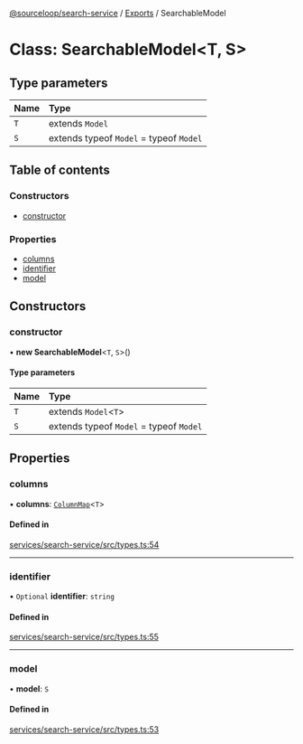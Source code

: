[@sourceloop/search-service](../README.md) / [Exports](../modules.md) / SearchableModel

# Class: SearchableModel<T, S\>

## Type parameters

| Name | Type |
| :------ | :------ |
| `T` | extends `Model` |
| `S` | extends typeof `Model` = typeof `Model` |

## Table of contents

### Constructors

- [constructor](SearchableModel.md#constructor)

### Properties

- [columns](SearchableModel.md#columns)
- [identifier](SearchableModel.md#identifier)
- [model](SearchableModel.md#model)

## Constructors

### constructor

• **new SearchableModel**<`T`, `S`\>()

#### Type parameters

| Name | Type |
| :------ | :------ |
| `T` | extends `Model`<`T`\> |
| `S` | extends typeof `Model` = typeof `Model` |

## Properties

### columns

• **columns**: [`ColumnMap`](../modules.md#columnmap)<`T`\>

#### Defined in

[services/search-service/src/types.ts:54](https://github.com/sourcefuse/loopback4-microservice-catalog/blob/77bb890a2/services/search-service/src/types.ts#L54)

___

### identifier

• `Optional` **identifier**: `string`

#### Defined in

[services/search-service/src/types.ts:55](https://github.com/sourcefuse/loopback4-microservice-catalog/blob/77bb890a2/services/search-service/src/types.ts#L55)

___

### model

• **model**: `S`

#### Defined in

[services/search-service/src/types.ts:53](https://github.com/sourcefuse/loopback4-microservice-catalog/blob/77bb890a2/services/search-service/src/types.ts#L53)
